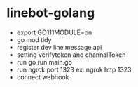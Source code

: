 # linebot-golang



- export GO111MODULE=on  
- go mod tidy
- register dev line message api
- setting verifytoken and channalToken
- run go run main.go
- run ngrok port 1323 ex: ngrok http 1323
- connect webhook

